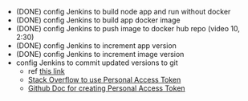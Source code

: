 - (DONE) config Jenkins to build node app and run without docker
- (DONE) config Jenkins to build app docker image
- (DONE) config Jenkins to push image to docker hub repo (video 10, 2:30)
- (DONE) config Jenkins to increment app version
- (DONE) config Jenkins to increment image version
- config Jenkins to commit updated versions to git
  - ref [this link](https://www.jenkins.io/blog/2021/07/27/git-credentials-binding-phase-1/)
  - [Stack Overflow to use Personal Access Token](https://stackoverflow.com/questions/68812200/jenkins-github-plugin-using-personal-access-token-required-after-aug-13-20)
  - [Github Doc for creating Personal Access Token](https://docs.github.com/en/authentication/keeping-your-account-and-data-secure/creating-a-personal-access-token)